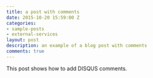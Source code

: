 ```yaml
---
title: a post with comments
date: 2015-10-20 15:59:00 Z
categories:
- sample-posts
- external-services
layout: post
description: an example of a blog post with comments
comments: true
---
```


This post shows how to add DISQUS comments.
